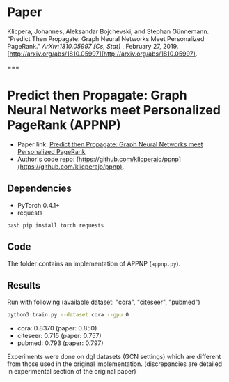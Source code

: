 # Paper

Klicpera, Johannes, Aleksandar Bojchevski, and Stephan Günnemann. “Predict Then Propagate: Graph Neural Networks Meet Personalized PageRank.” *ArXiv:1810.05997 [Cs, Stat]* , February 27, 2019. [http://arxiv.org/abs/1810.05997](http://arxiv.org/abs/1810.05997).

===

Predict then Propagate: Graph Neural Networks meet Personalized PageRank (APPNP)
================================================================================

- Paper link: [Predict then Propagate: Graph Neural Networks meet Personalized PageRank](https://arxiv.org/abs/1810.05997)
- Author's code repo: [https://github.com/klicperajo/ppnp](https://github.com/klicperajo/ppnp).

Dependencies
------------

- PyTorch 0.4.1+
- requests

``bash pip install torch requests ``

Code
----

The folder contains an implementation of APPNP (`appnp.py`).

Results
-------

Run with following (available dataset: "cora", "citeseer", "pubmed")

```bash
python3 train.py --dataset cora --gpu 0
```

* cora: 0.8370 (paper: 0.850)
* citeseer: 0.715 (paper: 0.757)
* pubmed: 0.793 (paper: 0.797)

Experiments were done on dgl datasets (GCN settings) which are different from those used in the original implementation. (discrepancies are detailed in experimental section of the original paper)
